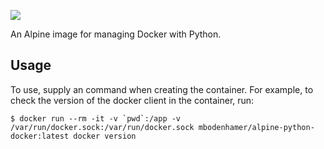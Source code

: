 [//]: # (-*- markdown -*-)

[![](https://travis-ci.org/mbodenhamer/docker-alpine-python-docker.svg?branch=master)](https://travis-ci.org/mbodenhamer/docker-alpine-python-docker)

An Alpine image for managing Docker with Python.

## Usage

To use, supply an command when creating the container.  For example, to check the version of the docker client in the container, run:

    $ docker run --rm -it -v `pwd`:/app -v /var/run/docker.sock:/var/run/docker.sock mbodenhamer/alpine-python-docker:latest docker version

